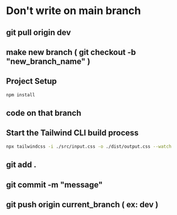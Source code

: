 # Don't write on main branch

## git pull origin dev

## make new branch ( git checkout -b "new_branch_name" )

## Project Setup

```sh
npm install
```

## code on that branch

## Start the Tailwind CLI build process
```sh
npx tailwindcss -i ./src/input.css -o ./dist/output.css --watch
```

## git add .

## git commit -m "message"

## git push origin current_branch ( ex: dev )
